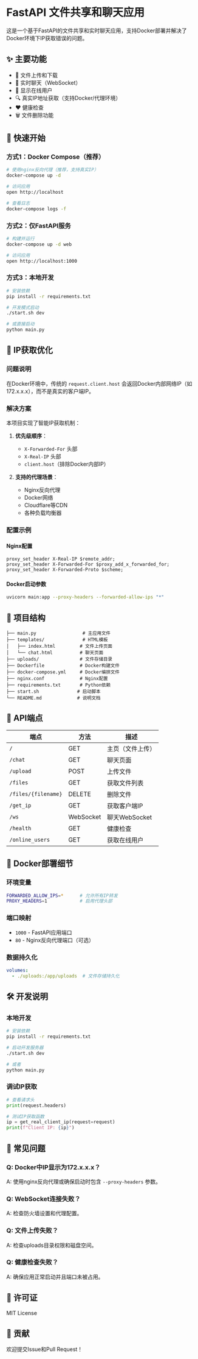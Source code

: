 # FastAPI 文件共享和聊天应用

这是一个基于FastAPI的文件共享和实时聊天应用，支持Docker部署并解决了Docker环境下IP获取错误的问题。

## ✨ 主要功能

- 📁 文件上传和下载
- 💬 实时聊天（WebSocket）
- 👥 显示在线用户
- 🔍 真实IP地址获取（支持Docker/代理环境）
- ❤️ 健康检查
- 🗑️ 文件删除功能

## 🚀 快速开始

### 方式1：Docker Compose（推荐）

```bash
# 使用nginx反向代理（推荐，支持真实IP）
docker-compose up -d

# 访问应用
open http://localhost

# 查看日志
docker-compose logs -f
```

### 方式2：仅FastAPI服务

```bash
# 构建并运行
docker-compose up -d web

# 访问应用  
open http://localhost:1000
```

### 方式3：本地开发

```bash
# 安装依赖
pip install -r requirements.txt

# 开发模式启动
./start.sh dev

# 或直接启动
python main.py
```

## 🔧 IP获取优化

### 问题说明
在Docker环境中，传统的 `request.client.host` 会返回Docker内部网络IP（如172.x.x.x），而不是真实的客户端IP。

### 解决方案
本项目实现了智能IP获取机制：

1. **优先级顺序**：
   - `X-Forwarded-For` 头部
   - `X-Real-IP` 头部  
   - `client.host`（排除Docker内部IP）

2. **支持的代理场景**：
   - Nginx反向代理
   - Docker网络
   - Cloudflare等CDN
   - 各种负载均衡器

### 配置示例

#### Nginx配置
```nginx
proxy_set_header X-Real-IP $remote_addr;
proxy_set_header X-Forwarded-For $proxy_add_x_forwarded_for;
proxy_set_header X-Forwarded-Proto $scheme;
```

#### Docker启动参数
```bash
uvicorn main:app --proxy-headers --forwarded-allow-ips "*"
```

## 📁 项目结构

```
├── main.py                 # 主应用文件
├── templates/              # HTML模板
│   ├── index.html         # 文件上传页面
│   └── chat.html          # 聊天页面
├── uploads/               # 文件存储目录
├── Dockerfile             # Docker构建文件
├── docker-compose.yml     # Docker编排文件
├── nginx.conf             # Nginx配置
├── requirements.txt       # Python依赖
├── start.sh              # 启动脚本
└── README.md             # 说明文档
```

## 🔗 API端点

| 端点 | 方法 | 描述 |
|------|------|------|
| `/` | GET | 主页（文件上传） |
| `/chat` | GET | 聊天页面 |
| `/upload` | POST | 上传文件 |
| `/files` | GET | 获取文件列表 |
| `/files/{filename}` | DELETE | 删除文件 |
| `/get_ip` | GET | 获取客户端IP |
| `/ws` | WebSocket | 聊天WebSocket |
| `/health` | GET | 健康检查 |
| `/online_users` | GET | 获取在线用户 |

## 🐳 Docker部署细节

### 环境变量
```bash
FORWARDED_ALLOW_IPS=*      # 允许所有IP转发
PROXY_HEADERS=1            # 启用代理头部
```

### 端口映射
- `1000` - FastAPI应用端口
- `80` - Nginx反向代理端口（可选）

### 数据持久化
```yaml
volumes:
  - ./uploads:/app/uploads  # 文件存储持久化
```

## 🛠️ 开发说明

### 本地开发
```bash
# 安装依赖
pip install -r requirements.txt

# 启动开发服务器
./start.sh dev

# 或者
python main.py
```

### 调试IP获取
```python
# 查看请求头
print(request.headers)

# 测试IP获取函数
ip = get_real_client_ip(request=request)
print(f"Client IP: {ip}")
```

## 🚨 常见问题

### Q: Docker中IP显示为172.x.x.x？
A: 使用nginx反向代理或确保启动时包含 `--proxy-headers` 参数。

### Q: WebSocket连接失败？  
A: 检查防火墙设置和代理配置。

### Q: 文件上传失败？
A: 检查uploads目录权限和磁盘空间。

### Q: 健康检查失败？
A: 确保应用正常启动并且端口未被占用。

## 📄 许可证

MIT License

## 🤝 贡献

欢迎提交Issue和Pull Request！ 